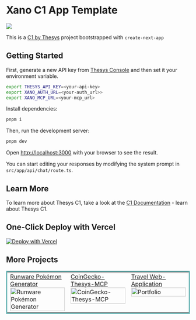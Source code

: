 # Xano C1 App Template

<img src="https://shawnimages.netlify.app/images/xanochat.png"><img/>


This is a [C1 by Thesys](https://thesys.dev) project bootstrapped with `create-next-app`

## Getting Started

First, generate a new API key from [Thesys Console](https://chat.thesys.dev/console/keys) and then set it your environment variable.

```bash
export THESYS_API_KEY=<your-api-key>
export XANO_AUTH_URL=<your-auth_url>>
export XANO_MCP_URL=<your-mcp_url>
```

Install dependencies:

```bash
pnpm i
```

Then, run the development server:

```bash
pnpm dev
```

Open [http://localhost:3000](http://localhost:3000) with your browser to see the result.

You can start editing your responses by modifying the system prompt in `src/app/api/chat/route.ts`.

## Learn More

To learn more about Thesys C1, take a look at the [C1 Documentation](https://docs.thesys.dev) - learn about Thesys C1.

## One-Click Deploy with Vercel

[![Deploy with Vercel](https://vercel.com/button)](https://vercel.com/new/clone?repository-url=https%3A%2F%2Fgithub.com%2FCharlesCreativeContent%2FXano-Thesys-MCP&env=THESYS_API_KEY&envDescription=Thesys+Generative+UI+API+key+can+be+found+in+the+Thesys+console&envLink=https%3A%2F%2Fchat.thesys.dev%2Fconsole%2Fkeys&env=+XANO_AUTH_KEY&env=+XANO_MCP_KEY&demo-title=C1+Generative+UI+API&demo-description=C1+Generative+UI+API+by+Thesys+is+designed+to+create+dynamic+and+intelligent+user+interfaces.+It+leverages+large+language+models+%28LLMs%29+to+generate+UI+components+in+real-time%2C+adapting+to+user+input+and+context.+Developers+can+integrate+C1+into+their+applications+to+enhance+user+engagement+with+visually+rich+and+responsive+interfaces.&demo-url=https%3A%2F%2Fchat.thesys.dev&demo-image=https%3A%2F%2Fgithub.com%2FCharlesCreativeContent%2FmyImages%2Fblob%2Fmain%2Fimages%2FC1Hero.png%3Fraw%3Dtrue&teamSlug=charlescreativecontents-projects)


## More Projects

<table bordercolor="#66b2b2">
  
  <tr>
    <td width="33.3%"  style="align:center;" valign="top">
<a target="_blank" href="https://github.com/CharlesCreativeContent/runware-pokemon-generator">Runware Pokémon Generator</a>
        <br />
      <a target="_blank" href="https://github.com/CharlesCreativeContent/runware-pokemon-generator">
            <img src="https://github.com/CharlesCreativeContent/runware-pokemon-generator/raw/main/public/runware.gif?raw=true" width="100%"  alt="Runware Pokémon Generator"/>
        </a>
    </td>
    <td width="33.3%" valign="top">
<a target="_blank" href="https://github.com/CharlesCreativeContent/CoinGecko-Thesys-MCP">CoinGecko-Thesys-MCP</a>
      <br />
        <a target="_blank" href="https://github.com/CharlesCreativeContent/CoinGecko-Thesys-MCP">
          <img src="https://camo.githubusercontent.com/0dd2f60eb61954fb96f89c3c31fe17bdd70d5eede3adf617adca4db22e937638/68747470733a2f2f736861776e696d616765732e6e65746c6966792e6170702f696d616765732f436f696e4765636b6f2e676966" width="100%" alt="CoinGecko-Thesys-MCP"/>
        </a>
    </td>
    <td width="33.3%" valign="top">
<a target="_blank" href="https://github.com/CharlesCreativeContent/Demo-Day">Travel Web-Application</a>
        <br />
        <a target="_blank" href="https://github.com/CharlesCreativeContent/Demo-Day">
          <img src="https://github.com/CharlesCreativeContent/CharlesCreativeContent/raw/main/images/gif1.gif?raw=true" width="100%" alt="Portfolio"/>
        </a>
    </td>
  </tr>
</table>
